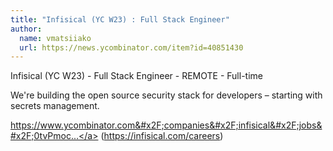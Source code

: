 ```yaml
---
title: "Infisical (YC W23) : Full Stack Engineer"
author:
  name: vmatsiiako
  url: https://news.ycombinator.com/item?id=40851430
---
```

Infisical (YC W23) - Full Stack Engineer - REMOTE - Full-time

We&#x27;re building the open source security stack for developers – starting with secrets management.

<a href="https:&#x2F;&#x2F;www.ycombinator.com&#x2F;companies&#x2F;infisical&#x2F;jobs&#x2F;0tvPmoc-full-stack-engineer">https:&#x2F;&#x2F;www.ycombinator.com&#x2F;companies&#x2F;infisical&#x2F;jobs&#x2F;0tvPmoc...</a> (<a href="https:&#x2F;&#x2F;infisical.com&#x2F;careers">https:&#x2F;&#x2F;infisical.com&#x2F;careers</a>)
